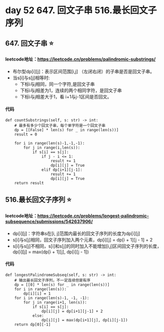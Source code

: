 # day 52 647. 回文子串  516.最长回文子序列

## 647. 回文子串 ⭐
#### leetcode地址：https://leetcode.cn/problems/palindromic-substrings/
- 布尔型dp[i][j]：表示区间范围[i,j] （左闭右闭）的子串是否是回文子串。
- 当s[i]与s[j]相等时:
  - 下标i与j相同，同一个字符,是回文子串
  - 下标i与j相差为1，连续的两个相同字符，是回文子串
  - 下标i与j相差大于1，看 i+1与j-1区间是否回文。
#### 代码
    def countSubstrings(self, s: str) -> int:
        # 最多有多少个回文子串，每个单字符是一个回文子串
        dp = [[False] * len(s) for _ in range(len(s))]
        result = 0

        for i in range(len(s)-1,-1,-1):
            for j in range(i,len(s)):
                if s[i] == s[j]:
                    if j - i <= 1:
                        result += 1
                        dp[i][j] = True
                    elif dp[i+1][j-1]:
                        result += 1
                        dp[i][j] = True
        return result


## 516.最长回文子序列 ⭐
#### leetcode地址：https://leetcode.cn/problems/longest-palindromic-subsequence/submissions/542637906/
- dp[i][j]：字符串s在[i, j]范围内最长的回文子序列的长度为dp[i][j]
- s[i]与s[j]相同，回文子序列加入两个元素，dp[i][j] = dp[i + 1][j - 1] + 2
- s[i]与s[j]不相同，s[i]和s[j]的同时加入不能增加[i,j]区间回文子序列的长度，dp[i][j] = max(dp[i + 1][j], dp[i][j - 1])
#### 代码
    def longestPalindromeSubseq(self, s: str) -> int:
        # 输出最长回文子序列，不一定连续但是有序
        dp = [[0] * len(s) for _ in range(len(s))]
        for i in range(len(s)):
            dp[i][i] = 1
        for i in range(len(s)-1, -1, -1):
            for j in range(i+1, len(s)):
                if s[i] == s[j]:
                    dp[i][j] = dp[i+1][j-1] + 2
                else:
                    dp[i][j] = max(dp[i+1][j], dp[i][j-1])
        return dp[0][-1]
